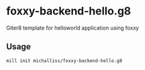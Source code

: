 # foxxy-backend-hello.g8

Giter8 template for helloworld application using foxxy

## Usage
```
mill init michalliss/foxxy-backend-hello.g8
```
